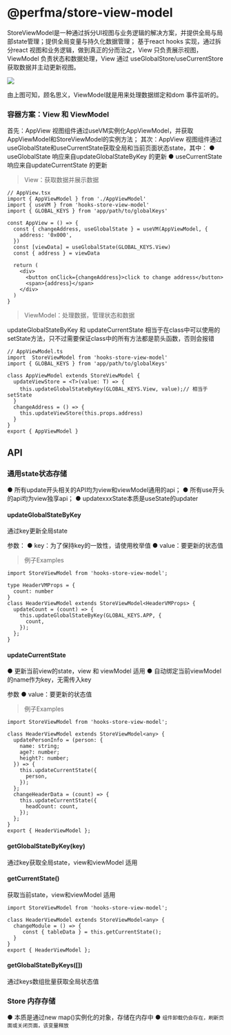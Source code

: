 # @perfma/store-view-model

StoreViewModel是一种通过拆分UI视图与业务逻辑的解决方案，并提供全局与局部state管理；提供全局变量与持久化数据管理；
基于react hooks 实现，通过拆分react 视图和业务逻辑，做到真正的分而治之，View 只负责展示视图，ViewModel 负责状态和数据处理，View 通过 useGlobalStore/useCurrentStore 获取数据并主动更新视图。

<img src="https://media.perfma.net/guitar/image/WBLaY17t9r4rqA4NeKQnX.png" />

由上图可知，顾名思义，ViewModel就是用来处理数据绑定和dom 事件监听的。

### 容器方案：View 和 ViewModel


首先：AppView  视图组件通过useVM实例化AppViewModel，并获取AppViewModel和StoreViewModel的实例方法；
其次：AppView 视图组件通过useGlobalState和useCurrentState获取全局和当前页面状态state，其中：
● useGlobalState 响应来自updateGlobalStateByKey 的更新
● useCurrentState 响应来自updateCurrentState 的更新

>View：获取数据并展示数据

```tsx
// AppView.tsx
import { AppViewModel } from './AppViewModel'
import { useVM } from 'hooks-store-view-model'
import { GLOBAL_KEYS } from 'app/path/to/globalKeys'

const AppView = () => {
  const { changeAddress, useGlobalState } = useVM(AppViewModel, {
    address: '0x000',
  })
  const [viewData] = useGlobalState(GLOBAL_KEYS.View)
  const { address } = viewData

  return (
    <div>
      <button onClick={changeAddress}>click to change address</button>
      <span>{address}</span>
    </div>
  )
}

```

>ViewModel：处理数据，管理状态和数据

updateGlobalStateByKey 和 updateCurrentState 相当于在class中可以使用的setState方法，只不过需要保证class中的所有方法都是箭头函数，否则会报错

```tsx
// AppViewModel.ts
import  StoreViewModel from 'hooks-store-view-model'
import { GLOBAL_KEYS } from 'app/path/to/globalKeys'

class AppViewModel extends StoreViewModel {
  updateViewStore = <T>(value: T) => {
    this.updateGlobalStateByKey(GLOBAL_KEYS.View, value);// 相当于setState
  }
  changeAddress = () => {
    this.updateViewStore(this.props.address)
  }
}
export { AppViewModel } 
```


## API

### 通用state状态存储

● 所有update开头相关的API均为view和viewModel通用的api；
● 所有use开头的api均为view独享api；
● updatexxxState本质是useState的updater

#### updateGlobalStateByKey

通过key更新全局state

参数：
● key：为了保持key的一致性，请使用枚举值
● value：要更新的状态值

>例子Examples

```tsx
import StoreViewModel from 'hooks-store-view-model';

type HeaderVMProps = {
  count: number
}
class HeaderViewModel extends StoreViewModel<HeaderVMProps> {
  updateCount = (count) => {
    this.updateGlobalStateByKey(GLOBAL_KEYS.APP, {
      count,
    });
  };
}
```
#### updateCurrentState

● 更新当前view的state，view 和 viewModel 适用
● 自动绑定当前viewModel的name作为key，无需传入key

参数
● value：要更新的状态值

>例子Examples

```tsx
import StoreViewModel from 'hooks-store-view-model';

class HeaderViewModel extends StoreViewModel<any> {
  updatePersonInfo = (person: {
    name: string;
    age?: number;
    height?: number;
  }) => {
    this.updateCurrentState({
      person,
    });
  };
  changeHeaderData = (count) => {
    this.updateCurrentState({
      headCount: count,
    });
  };
}
export { HeaderViewModel };
```

#### getGlobalStateByKey(key)

通过key获取全局state，view和viewModel 适用

#### getCurrentState()

获取当前state，view和viewModel 适用
```tsx
import StoreViewModel from 'hooks-store-view-model';

class HeaderViewModel extends StoreViewModel<any> {
  changeModule = () => {
     const { tableData } = this.getCurrentState();
  }
}
export { HeaderViewModel };
```

#### getGlobalStateByKeys([])
 
通过keys数组批量获取全局状态值

### Store 内存存储

● 本质是通过new map()实例化的对象，存储在内存中
● `组件卸载仍会存在，刷新页面或关闭页面，该变量释放`

